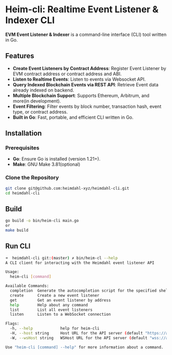 # Heim-cli:  Realtime Event Listener & Indexer CLI

**EVM Event Listener & Indexer**
is a command-line interface (CLI) tool written in Go.

## Features

- **Create Event Listeners by Contract Address**: Register Event Listener by EVM contract address or contract address and ABI.
- **Listen to Realtime Events**: Listen to events via Websocket API.
- **Query Indexed Blockchain Events via REST API**: Retrieve Event data already indexed on backend.
- **Multiple Blockchain Support**: Supports Ethereum, Arbitrum, and more(in development).
- **Event Filtering**: Filter events by block number, transaction hash, event type, or contract address.
- **Built in Go**: Fast, portable, and efficient CLI written in Go.

## Installation

### Prerequisites

- **Go**: Ensure Go is installed (version 1.21+).
- **Make**: GNU Make 3.81(optional)

### Clone the Repository

```bash
git clone git@github.com:heimdahl-xyz/heimdahl-cli.git
cd heimdahl-cli
```
## Build

```bash
go build -o bin/heim-cli main.go
or
make build 
```

## Run CLI
```bash
➜  heimdahl-cli git:(master) ✗ bin/heim-cl --help
A CLI client for interacting with the Heimdahl event listener API

Usage:
  heim-cli [command]

Available Commands:
  completion  Generate the autocompletion script for the specified shell
  create      Create a new event listener
  get         Get an event listener by address
  help        Help about any command
  list        List all event listeners
  listen      Listen to a WebSocket connection

Flags:
  -h, --help            help for heim-cli
  -H, --host string     Host URL for the API server (default "https://api.heimdahl.xyz")
  -W, --wsHost string   WSHost URL for the API server (default "wss://api.heimdahl.xyz")

Use "heim-cli [command] --help" for more information about a command.
```


